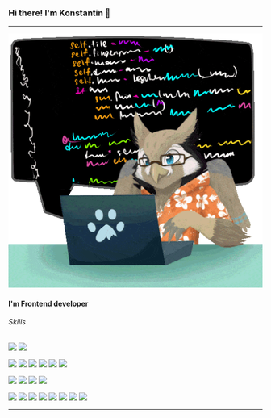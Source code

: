 ### Hi there! I'm Konstantin 👋

---

<img src="./owl.gif"/>

#### I'm Frontend developer

###### Skills

![](https://img.shields.io/badge/React-white?style=for-the-badge&logo=react&logoColor=white&labelColor=512B81&color=8CABFF)
![](https://img.shields.io/badge/React%20Native-white?style=for-the-badge&logo=react&logoColor=white&labelColor=512B81&color=8CABFF)

![](https://img.shields.io/badge/React_Hook_Form-white?style=plastic&logo=reacthookform&logoColor=white&labelColor=7C9D96&color=E9B384)
![](https://img.shields.io/badge/Dayjs-white?style=plastic&color=E9B384)
![](https://img.shields.io/badge/JSX-white?style=plastic&color=E9B384)
![](https://img.shields.io/badge/React_Navigation-white?style=plastic&color=E9B384)
![](https://img.shields.io/badge/Redux-white?style=plastic&logo=redux&logoColor=white&labelColor=7C9D96&color=E9B384)
![](https://img.shields.io/badge/GraphQL-white?style=plastic&logo=graphql&logoColor=white&labelColor=7C9D96&color=E9B384)

![](https://img.shields.io/badge/HTML-white?style=flat-square&logo=html5&logoColor=white&color=40128B)
![](https://img.shields.io/badge/CSS-white?style=flat-square&logo=css3&logoColor=white&color=40128B)
![](https://img.shields.io/badge/JavaScript-white?style=flat-square&logo=javascript&logoColor=white&color=40128B)
![](https://img.shields.io/badge/TypeScript-white?style=flat-square&logo=typescript&logoColor=white&color=40128B)

![](https://img.shields.io/badge/Jira-white?logo=jira&logoColor=white&labelColor=grey&color=black)
![](https://img.shields.io/badge/Git-white?logo=git&logoColor=white&labelColor=grey&color=black)
![](https://img.shields.io/badge/VSCode-white?logo=visualstudiocode&logoColor=white&labelColor=grey&color=black)
![](https://img.shields.io/badge/ESLint-white?logo=eslint&logoColor=white&labelColor=grey&color=black)
![](https://img.shields.io/badge/Prettier-white?logo=prettier&logoColor=white&labelColor=grey&color=black)
![](https://img.shields.io/badge/Notion-white?logo=notion&logoColor=white&labelColor=grey&color=black)
![](https://img.shields.io/badge/Miro-white?logo=miro&logoColor=white&labelColor=grey&color=black)
![](https://img.shields.io/badge/Apollo%20Client-white?logo=apollographql&logoColor=white&labelColor=grey&color=black)

---
